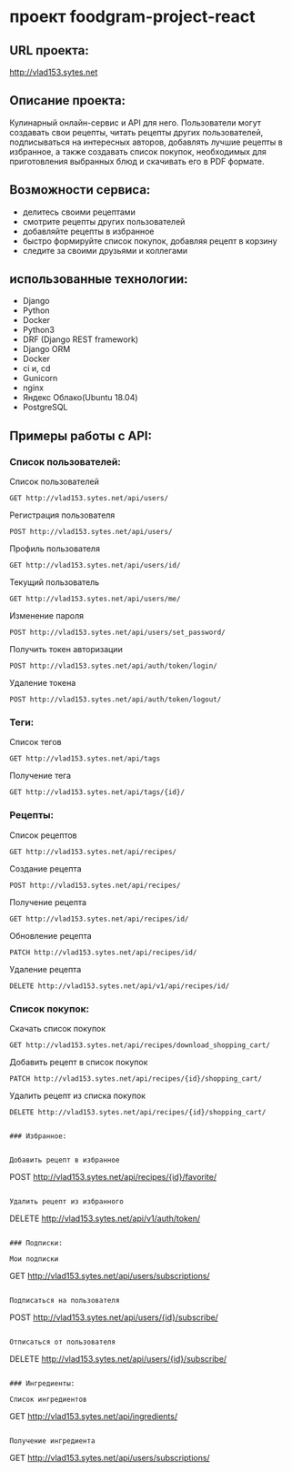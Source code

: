 # проект foodgram-project-react

## URL проекта:

http://vlad153.sytes.net

## Описание проекта:

Кулинарный онлайн-сервис и API для него. Пользователи могут создавать свои рецепты, читать рецепты других пользователей, подписываться на интересных авторов, добавлять лучшие рецепты в избранное, а также создавать список покупок, необходимых для приготовления выбранных блюд и скачивать его в PDF формате.


## Возможности сервиса:

+  делитесь своими рецептами
+  смотрите рецепты других пользователей
+  добавляйте рецепты в избранное
+  быстро формируйте список покупок, добавляя рецепт в корзину
+  следите за своими друзьями и коллегами


## использованные технологии:

 * Django
 * Python
 * Docker
 * Python3
 * DRF (Django REST framework)
 * Django ORM
 * Docker
 * ci и, cd 
 * Gunicorn
 * nginx
 * Яндекс Облако(Ubuntu 18.04)
 * PostgreSQL


 ## Примеры работы с API:

### Список пользователей:

Список пользователей

```
GET http://vlad153.sytes.net/api/users/
```

Регистрация пользователя

```
POST http://vlad153.sytes.net/api/users/
```

Профиль пользователя

```
GET http://vlad153.sytes.net/api/users/id/
```

Текущий пользователь
```
GET http://vlad153.sytes.net/api/users/me/
```

Изменение пароля
```
POST http://vlad153.sytes.net/api/users/set_password/
```

Получить токен авторизации
```
POST http://vlad153.sytes.net/api/auth/token/login/
```

Удаление токена
```
POST http://vlad153.sytes.net/api/auth/token/logout/
```

### Теги:

Cписок тегов

```
GET http://vlad153.sytes.net/api/tags
```

Получение тега

```
GET http://vlad153.sytes.net/api/tags/{id}/
```

### Рецепты:

Список рецептов

```
GET http://vlad153.sytes.net/api/recipes/
```

Создание рецепта

```
POST http://vlad153.sytes.net/api/recipes/
```

Получение рецепта

```
GET http://vlad153.sytes.net/api/recipes/id/
```

Обновление рецепта

```
PATCH http://vlad153.sytes.net/api/recipes/id/
```

Удаление рецепта
```
DELETE http://vlad153.sytes.net/api/v1/api/recipes/id/
```

### Список покупок:

Скачать список покупок

```
GET http://vlad153.sytes.net/api/recipes/download_shopping_cart/
```

Добавить рецепт в список покупок

```
PATCH http://vlad153.sytes.net/api/recipes/{id}/shopping_cart/
```

Удалить рецепт из списка покупок

```
DELETE http://vlad153.sytes.net/api/recipes/{id}/shopping_cart/


### Избранное:


Добавить рецепт в избранное

```
POST http://vlad153.sytes.net/api/recipes/{id}/favorite/
```

Удалить рецепт из избранного

```
DELETE http://vlad153.sytes.net/api/v1/auth/token/
```

### Подписки:

Мои подписки

```
GET http://vlad153.sytes.net/api/users/subscriptions/
```

Подписаться на пользователя

```
POST http://vlad153.sytes.net/api/users/{id}/subscribe/
```

Отписаться от пользователя

```
DELETE http://vlad153.sytes.net/api/users/{id}/subscribe/
```

### Ингредиенты:

Список ингредиентов

```
GET http://vlad153.sytes.net/api/ingredients/
```

Получение ингредиента

```
GET http://vlad153.sytes.net/api/users/subscriptions/
```